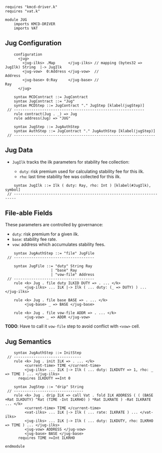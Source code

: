 ```k
requires "kmcd-driver.k"
requires "vat.k"

module JUG
    imports KMCD-DRIVER
    imports VAT
```

Jug Configuration
-----------------

```k
    configuration
      <jug>
        <jug-ilks> .Map      </jug-ilks> // mapping (bytes32 => JugIlk) String  |-> JugIlk
        <jug-vow>  0:Address </jug-vow>  //                             Address
        <jug-base> 0:Ray     </jug-base> //                             Ray
      </jug>
```

```k
    syntax MCDContract ::= JugContract
    syntax JugContract ::= "Jug"
    syntax MCDStep ::= JugContract "." JugStep [klabel(jugStep)]
 // ------------------------------------------------------------
    rule contract(Jug . _) => Jug
    rule address(Jug) => "JUG"

    syntax JugStep ::= JugAuthStep
    syntax AuthStep ::= JugContract "." JugAuthStep [klabel(jugStep)]
 // -----------------------------------------------------------------
```

Jug Data
--------

-   `JugIlk` tracks the ilk parameters for stability fee collection:

    -   `duty`: risk premium used for calculating stability fee for this ilk.
    -   `rho`: last time stability fee was collected for this ilk.

```k
    syntax JugIlk ::= Ilk ( duty: Ray, rho: Int ) [klabel(#JugIlk), symbol]
 // -----------------------------------------------------------------------
```

File-able Fields
----------------

These parameters are controlled by governance:

-   `duty`: risk premium for a given ilk.
-   `base`: stability fee rate.
-   `vow`: address which accumulates stability fees.

```k
    syntax JugAuthStep ::= "file" JugFile
 // -------------------------------------

    syntax JugFile ::= "duty" String Ray
                     | "base" Ray
                     | "vow-file" Address
 // -------------------------------------
    rule <k> Jug . file duty ILKID DUTY => . ... </k>
         <jug-ilks> ... ILK |-> Ilk ( ... duty: (_ => DUTY) ) ... </jug-ilks>

    rule <k> Jug . file base BASE => . ... </k>
         <jug-base> _ => BASE </jug-base>

    rule <k> Jug . file vow-file ADDR => . ... </k>
         <jug-vow> _ => ADDR </jug-vow>
```

**TODO**: Have to call it `vow-file` step to avoid conflict with `<vow>` cell.

Jug Semantics
-------------

```k
    syntax JugAuthStep ::= InitStep
 // -------------------------------
    rule <k> Jug . init ILK => . ... </k>
         <current-time> TIME </current-time>
         <jug-ilks> ... ILK |-> Ilk ( ... duty: ILKDUTY => 1, rho: _ => TIME ) ... </jug-ilks>
      requires ILKDUTY ==Int 0
```

```k
    syntax JugStep ::= "drip" String
 // --------------------------------
    rule <k> Jug . drip ILK => call Vat . fold ILK ADDRESS ( ( (BASE +Rat ILKDUTY) ^Rat (TIME -Int ILKRHO) ) *Rat ILKRATE ) -Rat ILKRATE ... </k>
         <current-time> TIME </current-time>
         <vat-ilks> ... ILK |-> Ilk ( ... rate: ILKRATE ) ... </vat-ilks>
         <jug-ilks> ... ILK |-> Ilk ( ... duty: ILKDUTY, rho: ILKRHO => TIME ) ... </jug-ilks>
         <jug-vow> ADDRESS </jug-vow>
         <jug-base> BASE </jug-base>
      requires TIME >=Int ILKRHO
```

```k
endmodule
```

